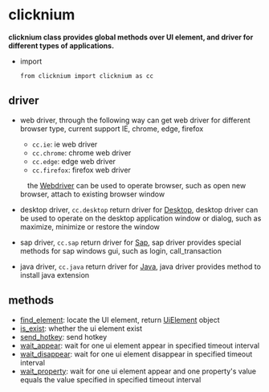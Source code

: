 # clicknium
**clicknium class provides global methods over UI element, and driver for different types of applications.**

- import
  ```
  from clicknium import clicknium as cc
  ```

## driver <!-- {docsify-ignore} -->
- web driver, through the following way can get web driver for different browser type, current support IE, chrome, edge, firefox
  - `cc.ie`: ie web driver
  - `cc.chrome`: chrome web driver
  - `cc.edge`: edge web driver
  - `cc.firefox`: firefox web driver

  &emsp;the [Webdriver](./doc/api/python/webdriver/webdriver.md) can be used to operate browser, such as open new browser, attach to existing browser window
- desktop driver, `cc.desktop` return driver for [Desktop](./doc/api/python/desktop/desktop.md), desktop driver can be used to operate on the desktop application window or dialog, such as maximize, minimize or restore the window
- sap driver, `cc.sap` return driver for [Sap](./doc/api/python/sap/sap.md), sap driver provides special methods for sap windows gui, such as login, call_transaction
- java driver, `cc.java` return driver for [Java](./doc/api/python/java/java.md), java driver provides method to install java extension

## methods <!-- {docsify-ignore} -->
- [find_element](./doc/api/python/find_element.md): locate the UI element, return [UiElement](./doc/api/python/uielement/uielement.md) object
- [is_exist](./doc/api/python/is_exist.md): whether the ui element exist
- [send_hotkey](./doc/api/python/send_hotkey.md): send hotkey
- [wait_appear](./doc/api/python/wait_appear.md): wait for one ui element appear in specified timeout interval 
- [wait_disappear](./doc/api/python/wait_disappear.md): wait for one ui element disappear in specified timeout interval
- [wait_property](./doc/api/python/wait_property.md): wait for one ui element appear and one property's value equals the value specified in specified timeout interval 

